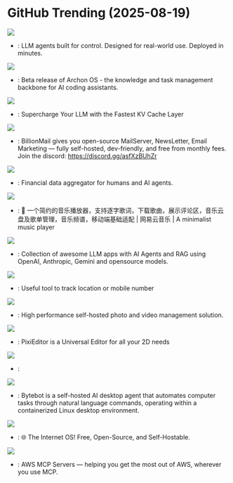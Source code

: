 # GitHub Trending (2025-08-19)

![](https://img.shields.io/badge/Python-New%20543-green?style=flat-square&logo=appveyor)
- [](https://github.comundefined): LLM agents built for control. Designed for real-world use. Deployed in minutes.

![](https://img.shields.io/badge/Python-New%201-green?style=flat-square&logo=appveyor)
- [](https://github.comundefined): Beta release of Archon OS - the knowledge and task management backbone for AI coding assistants.

![](https://img.shields.io/badge/Python-New%2087-green?style=flat-square&logo=appveyor)
- [](https://github.comundefined): Supercharge Your LLM with the Fastest KV Cache Layer

![](https://img.shields.io/badge/Go-New%20250-green?style=flat-square&logo=appveyor)
- [](https://github.comundefined): BillionMail gives you open-source MailServer, NewsLetter, Email Marketing — fully self-hosted, dev-friendly, and free from monthly fees. Join the discord: https://discord.gg/asfXzBUhZr

![](https://img.shields.io/badge/Python-New%20347-green?style=flat-square&logo=appveyor)
- [](https://github.comundefined): Financial data aggregator for humans and AI agents.

![](https://img.shields.io/badge/Vue-New%2029-green?style=flat-square&logo=appveyor)
- [](https://github.comundefined): 🎉 一个简约的音乐播放器，支持逐字歌词，下载歌曲，展示评论区，音乐云盘及歌单管理，音乐频谱，移动端基础适配 | 网易云音乐 | A minimalist music player

![](https://img.shields.io/badge/Python-New%20684-green?style=flat-square&logo=appveyor)
- [](https://github.comundefined): Collection of awesome LLM apps with AI Agents and RAG using OpenAI, Anthropic, Gemini and opensource models.

![](https://img.shields.io/badge/Python-New%20122-green?style=flat-square&logo=appveyor)
- [](https://github.comundefined): Useful tool to track location or mobile number

![](https://img.shields.io/badge/TypeScript-New%20347-green?style=flat-square&logo=appveyor)
- [](https://github.comundefined): High performance self-hosted photo and video management solution.

![](https://img.shields.io/badge/C%23-New%20392-green?style=flat-square&logo=appveyor)
- [](https://github.comundefined): PixiEditor is a Universal Editor for all your 2D needs

![](https://img.shields.io/badge/Python-New%2080-green?style=flat-square&logo=appveyor)
- [](https://github.comundefined): 

![](https://img.shields.io/badge/TypeScript-New%20494-green?style=flat-square&logo=appveyor)
- [](https://github.comundefined): Bytebot is a self-hosted AI desktop agent that automates computer tasks through natural language commands, operating within a containerized Linux desktop environment.

![](https://img.shields.io/badge/JavaScript-New%2040-green?style=flat-square&logo=appveyor)
- [](https://github.comundefined): 🌐 The Internet OS! Free, Open-Source, and Self-Hostable.

![](https://img.shields.io/badge/Python-New%20132-green?style=flat-square&logo=appveyor)
- [](https://github.comundefined): AWS MCP Servers — helping you get the most out of AWS, wherever you use MCP.

